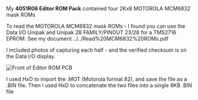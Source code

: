 My **4051R06 Editor ROM Pack** contained four 2Kx8 MOTOROLA MCM6832 mask ROMs

To read the MOTOROLA MCM6832 mask ROMs - I found you can use the Data I/O Unipak and Unipak 2B FAMILY/PINOUT 23/28 for a TMS2716 EPROM.
See my document ../../Read%20MCM6832%20ROMs.pdf

I included photos of capturing each half - and the verified checksum is on the Data I/O display.

![Front of Editor ROM PCB](./4052%20Editor%20Front.jpg)

I used HxD to import the .MOT (Motorola format 82), and save the file as a .BIN file.  Then I used HxD to concatenate the two files into a single 8KB .BIN file
